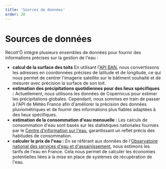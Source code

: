 ```yaml
---
title: 'Sources de données'
order: 20
---
```


# Sources de données

Récolt'Ô intègre plusieurs ensembles de données pour fournir des informations précises sur la gestion de l'eau :

- **calcul de la surface des toits**
En utilisant l'[API BAN](https://www.data.gouv.fr/fr/dataservices/api-adresse-base-adresse-nationale-ban/), nous convertissons les adresses en coordonnées précises de latitude et de longitude, ce qui nous permet de centrer l'imagerie satellite sur le bâtiment souhaité et de mesurer avec précision la surface de son toit.
- **estimation des précipitations quotidiennes pour des lieux spécifiques :**
Actuellement, nous utilisons les données de Copernicus pour estimer les précipitations globales. Cependant, nous sommes en train de passer à l'API de Météo France afin d'améliorer la précision des données pluviométriques et de fournir des informations plus fiables adaptées à des lieux spécifiques.
- **estimation de la consommation d'eau mensuelle :**
Les calculs de consommation d'eau sont basés sur les statistiques nationales fournies par le [Centre d'information sur l'eau](https://www.cieau.com/), garantissant un reflet précis des habitudes de consommation.
- **calculer le prix de l'eau :**
En se référant aux données de l'[Observatoire national des services d'eau et d'assainissement](https://www.services.eaufrance.fr/), nous estimons les tarifs de l'eau en France. Cela nous permet de calculer les économies potentielles liées à la mise en place de systèmes de récupération de l'eau.

